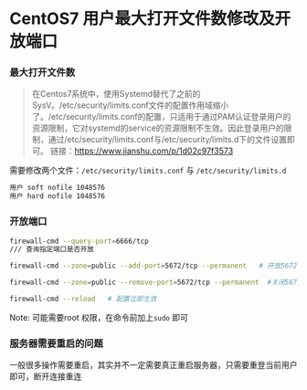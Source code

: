 # CentOS7 用户最大打开文件数修改及开放端口

### 最大打开文件数

> 在Centos7系统中，使用Systemd替代了之前的SysV。/etc/security/limits.conf文件的配置作用域缩小了。/etc/security/limits.conf的配置，只适用于通过PAM认证登录用户的资源限制，它对systemd的service的资源限制不生效。因此登录用户的限制，通过/etc/security/limits.conf与/etc/security/limits.d下的文件设置即可。
> 链接：https://www.jianshu.com/p/1d02c97f3573

需要修改两个文件：`/etc/security/limits.conf` 与 `/etc/security/limits.d`

```bash
用户 soft nofile 1048576
用户 hard nofile 1048576
```



### 开放端口

```bash
firewall-cmd --query-port=6666/tcp
/// 查询指定端口是否开放

firewall-cmd --zone=public --add-port=5672/tcp --permanent   # 开放5672端口

firewall-cmd --zone=public --remove-port=5672/tcp --permanent  #关闭5672端口

firewall-cmd --reload   # 配置立即生效
```

Note: 可能需要root 权限，在命令前加上`sudo` 即可



### 服务器需要重启的问题

一般很多操作需要重启，其实并不一定需要真正重启服务器，只需要重登当前用户即可，断开连接重连